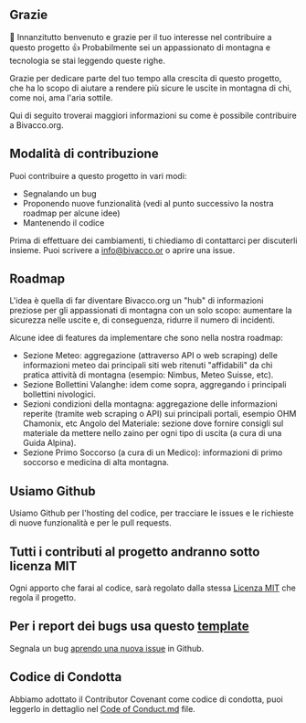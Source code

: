 ## Grazie

👋 Innanzitutto benvenuto e grazie per il tuo interesse nel contribuire a questo progetto 👍
Probabilmente sei un appassionato di montagna e tecnologia se stai leggendo queste righe. 

Grazie per dedicare parte del tuo tempo alla crescita di questo progetto, che ha lo scopo di aiutare a rendere più sicure le uscite in montagna di chi, come noi, ama l'aria sottile.

Qui di seguito troverai maggiori informazioni su come è possibile contribuire a Bivacco.org.

## Modalità di contribuzione

Puoi contribuire a questo progetto in vari modi:

-   Segnalando un bug
-   Proponendo nuove funzionalità (vedi al punto successivo la nostra roadmap per alcune idee)
-   Mantenendo il codice

Prima di effettuare dei cambiamenti, ti chiediamo di contattarci per discuterli insieme. Puoi scrivere a info@bivacco.or o aprire una issue.

## Roadmap
L'idea è quella di far diventare Bivacco.org un "hub" di informazioni preziose per gli appassionati di montagna con un solo scopo: aumentare la sicurezza nelle uscite e, di conseguenza, ridurre il numero di incidenti.  

Alcune idee di features da implementare che sono nella nostra roadmap:
- Sezione Meteo: aggregazione (attraverso API o web scraping) delle informazioni meteo dai principali siti web ritenuti "affidabili" da chi pratica attività di montagna (esempio: Nimbus, Meteo Suisse, etc).
- Sezione Bollettini Valanghe: idem come sopra, aggregando i principali bollettini nivologici.
- Sezioni condizioni della montagna: aggregazione delle informazioni reperite (tramite web scraping o API) sui principali portali, esempio OHM Chamonix, etc
Angolo del Materiale: sezione dove fornire consigli sul materiale da mettere nello zaino per ogni tipo di uscita (a cura di una Guida Alpina).
- Sezione Primo Soccorso (a cura di un Medico): informazioni di primo soccorso e medicina di alta montagna.

## Usiamo Github
Usiamo Github per l'hosting del codice, per tracciare le issues e le richieste di nuove funzionalità e per le pull requests. 

## Tutti i contributi al progetto andranno sotto licenza MIT 

Ogni apporto che farai al codice, sarà regolato dalla stessa [Licenza MIT](http://choosealicense.com/licenses/mit/)  che regola il progetto.

## Per i report dei bugs usa questo [template](/github\ISSUE_TEMPLATE/bug_report.md)


Segnala un bug [aprendo una nuova issue](https://gist.github.com/briandk/3d2e8b3ec8daf5a27a62) in Github.

## Codice di Condotta
Abbiamo adottato il Contributor Covenant come codice di condotta, puoi leggerlo in dettaglio nel [Code of Conduct.md](/Code_of_Conduct.md) file.